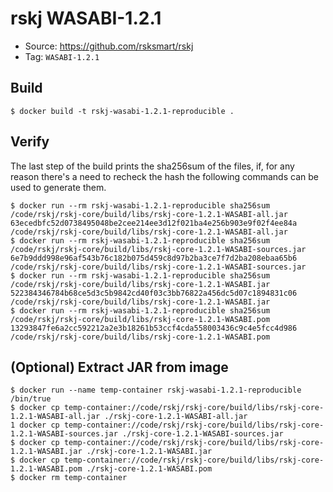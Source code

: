 # rskj WASABI-1.2.1

* Source: https://github.com/rsksmart/rskj
* Tag: `WASABI-1.2.1`

## Build

```
$ docker build -t rskj-wasabi-1.2.1-reproducible .
```

## Verify

The last step of the build prints the sha256sum of the files, if, for any reason there's a need to recheck the hash the following commands can be used to generate them.
```
$ docker run --rm rskj-wasabi-1.2.1-reproducible sha256sum /code/rskj/rskj-core/build/libs/rskj-core-1.2.1-WASABI-all.jar
63ecedbfc52d0738495048be2cee214ee3d12f021ba4e256b903e9f02f4ee84a  /code/rskj/rskj-core/build/libs/rskj-core-1.2.1-WASABI-all.jar
$ docker run --rm rskj-wasabi-1.2.1-reproducible sha256sum /code/rskj/rskj-core/build/libs/rskj-core-1.2.1-WASABI-sources.jar
6e7b9ddd998e96af543b76c182b075d459c8d97b2ba3ce7f7d2ba208ebaa65b6  /code/rskj/rskj-core/build/libs/rskj-core-1.2.1-WASABI-sources.jar
$ docker run --rm rskj-wasabi-1.2.1-reproducible sha256sum /code/rskj/rskj-core/build/libs/rskj-core-1.2.1-WASABI.jar
522384346784b68ce5d3c5b9842cd40f03c3bb76822a456dc5d07c1894831c06  /code/rskj/rskj-core/build/libs/rskj-core-1.2.1-WASABI.jar
$ docker run --rm rskj-wasabi-1.2.1-reproducible sha256sum /code/rskj/rskj-core/build/libs/rskj-core-1.2.1-WASABI.pom
13293847fe6a2cc592212a2e3b18261b53ccf4cda558003436c9c4e5fcc4d986  /code/rskj/rskj-core/build/libs/rskj-core-1.2.1-WASABI.pom
```

## (Optional) Extract JAR from image

```
$ docker run --name temp-container rskj-wasabi-1.2.1-reproducible /bin/true
$ docker cp temp-container://code/rskj/rskj-core/build/libs/rskj-core-1.2.1-WASABI-all.jar ./rskj-core-1.2.1-WASABI-all.jar
1 docker cp temp-container://code/rskj/rskj-core/build/libs/rskj-core-1.2.1-WASABI-sources.jar ./rskj-core-1.2.1-WASABI-sources.jar
$ docker cp temp-container://code/rskj/rskj-core/build/libs/rskj-core-1.2.1-WASABI.jar ./rskj-core-1.2.1-WASABI.jar
$ docker cp temp-container://code/rskj/rskj-core/build/libs/rskj-core-1.2.1-WASABI.pom ./rskj-core-1.2.1-WASABI.pom
$ docker rm temp-container
```

